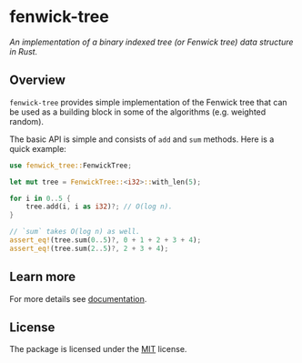 # fenwick-tree

_An implementation of a binary indexed tree (or Fenwick tree) data structure in Rust._

## Overview

`fenwick-tree` provides simple implementation of the Fenwick tree that can be used as a building block in some of the algorithms (e.g. weighted random).

The basic API is simple and consists of `add` and `sum` methods. Here is a quick example:
```rust
use fenwick_tree::FenwickTree;

let mut tree = FenwickTree::<i32>::with_len(5);

for i in 0..5 {
    tree.add(i, i as i32)?; // O(log n).
}

// `sum` takes O(log n) as well.
assert_eq!(tree.sum(0..5)?, 0 + 1 + 2 + 3 + 4);
assert_eq!(tree.sum(2..5)?, 2 + 3 + 4);
```

## Learn more

For more details see [documentation](https://docs.rs/fenwick_tree/0.1.0/fenwick_tree).

## License

The package is licensed under the [MIT](https://github.com/JoshuaLight/fenwick-tree-rs/blob/master/LICENSE) license.

